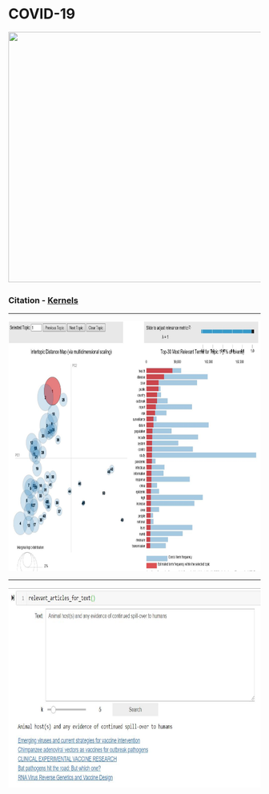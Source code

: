 # COVID-19
<p> 
  <img width="1000" height="500" src="https://images.idgesg.net/images/article/2020/03/coronavirus_lab-research_analytics_by-da-kuk-getty-100835287-large.jpg">
</p>

### __Citation__ - [Kernels](https://www.kaggle.com/allen-institute-for-ai/CORD-19-research-challenge/kernels)

---  
<p> 
  <img width="1000" height="500" src="pyLDAvis.JPG">
</p>

---
<p align="center">
  <img width="800" height="400" src="relevant.JPG">
</p>
